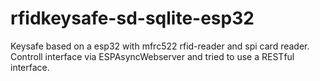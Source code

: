# rfidkeysafe-sd-sqlite-esp32
 Keysafe based on a esp32 with mfrc522 rfid-reader and spi card reader. Controll interface via ESPAsyncWebserver and tried to use a RESTful interface.
